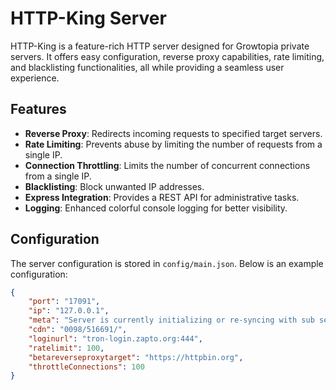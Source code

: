 # HTTP-King Server

HTTP-King is a feature-rich HTTP server designed for Growtopia private servers. It offers easy configuration, reverse proxy capabilities, rate limiting, and blacklisting functionalities, all while providing a seamless user experience.

## Features

- **Reverse Proxy**: Redirects incoming requests to specified target servers.
- **Rate Limiting**: Prevents abuse by limiting the number of requests from a single IP.
- **Connection Throttling**: Limits the number of concurrent connections from a single IP.
- **Blacklisting**: Block unwanted IP addresses.
- **Express Integration**: Provides a REST API for administrative tasks.
- **Logging**: Enhanced colorful console logging for better visibility.

## Configuration

The server configuration is stored in `config/main.json`. Below is an example configuration:

```json
{
    "port": "17091",
    "ip": "127.0.0.1",
    "meta": "Server is currently initializing or re-syncing with sub servers. Please try again in a minute.",
    "cdn": "0098/516691/",
    "loginurl": "tron-login.zapto.org:444",
    "ratelimit": 100,
    "betareverseproxytarget": "https://httpbin.org",
    "throttleConnections": 100
}
